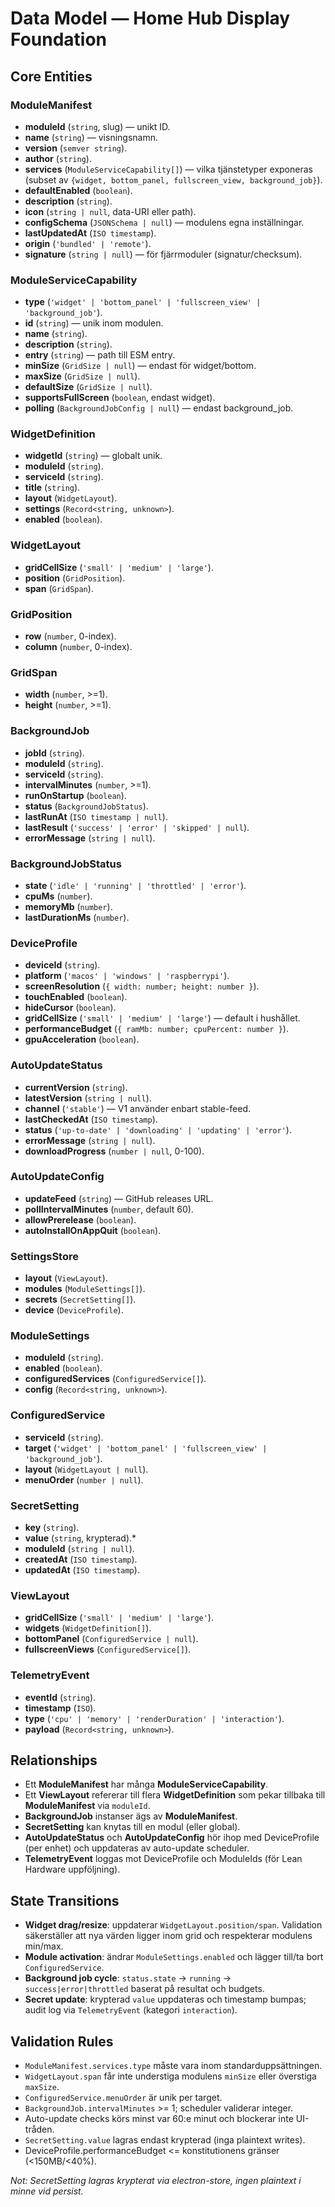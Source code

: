 # Data Model — Home Hub Display Foundation

## Core Entities

### ModuleManifest
- **moduleId** (`string`, slug) — unikt ID.
- **name** (`string`) — visningsnamn.
- **version** (`semver string`).
- **author** (`string`).
- **services** (`ModuleServiceCapability[]`) — vilka tjänstetyper exponeras (subset av `{widget, bottom_panel, fullscreen_view, background_job}`).
- **defaultEnabled** (`boolean`).
- **description** (`string`).
- **icon** (`string | null`, data-URI eller path).
- **configSchema** (`JSONSchema | null`) — modulens egna inställningar.
- **lastUpdatedAt** (`ISO timestamp`).
- **origin** (`'bundled' | 'remote'`).
- **signature** (`string | null`) — för fjärrmoduler (signatur/checksum).

### ModuleServiceCapability
- **type** (`'widget' | 'bottom_panel' | 'fullscreen_view' | 'background_job'`).
- **id** (`string`) — unik inom modulen.
- **name** (`string`).
- **description** (`string`).
- **entry** (`string`) — path till ESM entry.
- **minSize** (`GridSize | null`) — endast för widget/bottom.
- **maxSize** (`GridSize | null`).
- **defaultSize** (`GridSize | null`).
- **supportsFullScreen** (`boolean`, endast widget).
- **polling** (`BackgroundJobConfig | null`) — endast background_job.

### WidgetDefinition
- **widgetId** (`string`) — globalt unik.
- **moduleId** (`string`).
- **serviceId** (`string`).
- **title** (`string`).
- **layout** (`WidgetLayout`).
- **settings** (`Record<string, unknown>`).
- **enabled** (`boolean`).

### WidgetLayout
- **gridCellSize** (`'small' | 'medium' | 'large'`).
- **position** (`GridPosition`).
- **span** (`GridSpan`).

### GridPosition
- **row** (`number`, 0-index).
- **column** (`number`, 0-index).

### GridSpan
- **width** (`number`, >=1).
- **height** (`number`, >=1).

### BackgroundJob
- **jobId** (`string`).
- **moduleId** (`string`).
- **serviceId** (`string`).
- **intervalMinutes** (`number`, >=1).
- **runOnStartup** (`boolean`).
- **status** (`BackgroundJobStatus`).
- **lastRunAt** (`ISO timestamp | null`).
- **lastResult** (`'success' | 'error' | 'skipped' | null`).
- **errorMessage** (`string | null`).

### BackgroundJobStatus
- **state** (`'idle' | 'running' | 'throttled' | 'error'`).
- **cpuMs** (`number`).
- **memoryMb** (`number`).
- **lastDurationMs** (`number`).

### DeviceProfile
- **deviceId** (`string`).
- **platform** (`'macos' | 'windows' | 'raspberrypi'`).
- **screenResolution** (`{ width: number; height: number }`).
- **touchEnabled** (`boolean`).
- **hideCursor** (`boolean`).
- **gridCellSize** (`'small' | 'medium' | 'large'`) — default i hushållet.
- **performanceBudget** (`{ ramMb: number; cpuPercent: number }`).
- **gpuAcceleration** (`boolean`).

### AutoUpdateStatus
- **currentVersion** (`string`).
- **latestVersion** (`string | null`).
- **channel** (`'stable'`) — V1 använder enbart stable-feed.
- **lastCheckedAt** (`ISO timestamp`).
- **status** (`'up-to-date' | 'downloading' | 'updating' | 'error'`).
- **errorMessage** (`string | null`).
- **downloadProgress** (`number | null`, 0-100).

### AutoUpdateConfig
- **updateFeed** (`string`) — GitHub releases URL.
- **pollIntervalMinutes** (`number`, default 60).
- **allowPrerelease** (`boolean`).
- **autoInstallOnAppQuit** (`boolean`).

### SettingsStore
- **layout** (`ViewLayout`).
- **modules** (`ModuleSettings[]`).
- **secrets** (`SecretSetting[]`).
- **device** (`DeviceProfile`).

### ModuleSettings
- **moduleId** (`string`).
- **enabled** (`boolean`).
- **configuredServices** (`ConfiguredService[]`).
- **config** (`Record<string, unknown>`).

### ConfiguredService
- **serviceId** (`string`).
- **target** (`'widget' | 'bottom_panel' | 'fullscreen_view' | 'background_job'`).
- **layout** (`WidgetLayout | null`).
- **menuOrder** (`number | null`).

### SecretSetting
- **key** (`string`).
- **value** (`string`, krypterad).*
- **moduleId** (`string | null`).
- **createdAt** (`ISO timestamp`).
- **updatedAt** (`ISO timestamp`).

### ViewLayout
- **gridCellSize** (`'small' | 'medium' | 'large'`).
- **widgets** (`WidgetDefinition[]`).
- **bottomPanel** (`ConfiguredService | null`).
- **fullscreenViews** (`ConfiguredService[]`).

### TelemetryEvent
- **eventId** (`string`).
- **timestamp** (`ISO`).
- **type** (`'cpu' | 'memory' | 'renderDuration' | 'interaction'`).
- **payload** (`Record<string, unknown>`).

## Relationships
- Ett **ModuleManifest** har många **ModuleServiceCapability**.  
- Ett **ViewLayout** refererar till flera **WidgetDefinition** som pekar tillbaka till **ModuleManifest** via `moduleId`.  
- **BackgroundJob** instanser ägs av **ModuleManifest**.  
- **SecretSetting** kan knytas till en modul (eller global).  
- **AutoUpdateStatus** och **AutoUpdateConfig** hör ihop med DeviceProfile (per enhet) och uppdateras av auto-update scheduler.  
- **TelemetryEvent** loggas mot DeviceProfile och ModuleIds (för Lean Hardware uppföljning).

## State Transitions
- **Widget drag/resize**: uppdaterar `WidgetLayout.position/span`. Validation säkerställer att nya värden ligger inom grid och respekterar modulens min/max.  
- **Module activation**: ändrar `ModuleSettings.enabled` och lägger till/ta bort `ConfiguredService`.  
- **Background job cycle**: `status.state` → `running` → `success|error|throttled` baserat på resultat och budgets.  
- **Secret update**: krypterad `value` uppdateras och timestamp bumpas; audit log via `TelemetryEvent` (kategori `interaction`).

## Validation Rules
- `ModuleManifest.services.type` måste vara inom standarduppsättningen.  
- `WidgetLayout.span` får inte understiga modulens `minSize` eller överstiga `maxSize`.  
- `ConfiguredService.menuOrder` är unik per target.  
- `BackgroundJob.intervalMinutes` >= 1; scheduler validerar integer.  
- Auto-update checks körs minst var 60:e minut och blockerar inte UI-tråden.  
- `SecretSetting.value` lagras endast krypterad (inga plaintext writes).  
- DeviceProfile.performanceBudget <= konstitutionens gränser (<150MB/<40%).

*Not: SecretSetting lagras krypterat via electron-store, ingen plaintext i minne vid persist.*
